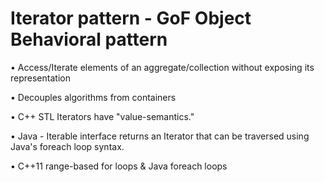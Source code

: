# Iterator pattern - GoF Object Behavioral pattern

•	Access/Iterate elements of an aggregate/collection without exposing its representation

•	Decouples algorithms from containers 

•	C++ STL Iterators have "value-semantics."

•	Java - Iterable interface returns an Iterator that can be traversed using Java's foreach loop syntax.

• C++11 range-based for loops & Java foreach loops
